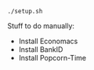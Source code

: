 ```
./setup.sh
```

Stuff to do manually:

- Install Economacs
- Install BankID
- Install Popcorn-Time
